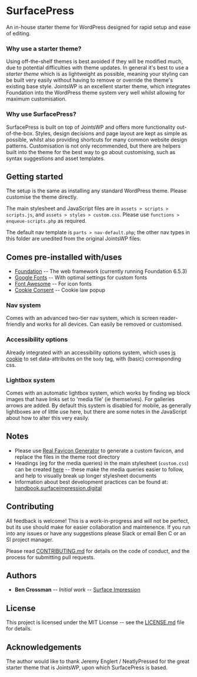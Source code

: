# SurfacePress

An in-house starter theme for WordPress designed for rapid setup and ease of editing.

### Why use a starter theme?

Using off-the-shelf themes is best avoided if they will be modified much, due to potential difficulties with theme updates. In general it's best to use a *starter theme* which is as lightweight as possible, meaning your styling can be built very easily without having to remove or override the theme's existing base style. JointsWP is an excellent starter theme, which integrates Foundation into the WordPress theme system very well whilst allowing for maximum customisation.

### Why use SurfacePress?

SurfacePress is built on top of JointsWP and offers more functionality out-of-the-box. Styles, design decisions and page layout are kept as simple as possible, whilst also providing shortcuts for many common website design patterns. Customisation is not only recommended, but there are helpers built into the theme for the best way to go about customising, such as syntax suggestions and asset templates.

## Getting started

The setup is the same as installing any standard WordPress theme. Please customise the theme directly.

The main stylesheet and JavaScript files are in `assets > scripts > scripts.js`, and `assets > styles > custom.css`. Please use `functions > enqueue-scripts.php` as required.

The default nav template is `parts > nav-default.php`; the other nav types in this folder are unedited from the original JointsWP files.

## Comes pre-installed with/uses

* [Foundation](https://foundation.zurb.com/) -- The web framework (currently running Foundation 6.5.3)
* [Google Fonts](https://fonts.google.com/) -- With optimal settings for custom fonts
* [Font Awesome](https://fontawesome.com/) -- For icon fonts
* [Cookie Consent](https://cookieconsent.osano.com/) -- Cookie law popup

### Nav system

Comes with an advanced two-tier nav system, which is screen reader-friendly and works for all devices. Can easily be removed or customised.

### Accessibility options

Already integrated with an accessibility options system, which uses [js cookie](https://github.com/js-cookie/js-cookie) to set data-attributes on the `body` tag, with (basic) corresponding css.

### Lightbox system

Comes with an automatic lightbox system, which works by finding wp block images that have links set to 'media file' (ie themselves). For galleries arrows are added. By default this system is disabled for mobile, as generally lightboxes are of little use here, but there are some notes in the JavaScript about how to alter this very easily.

## Notes

* Please use [Real Favicon Generator](https://realfavicongenerator.net/) to generate a custom favicon, and replace the files in the theme root directory
* Headings (eg for the media queries) in the main stylesheet (`custom.css`) can be created [here](http://patorjk.com/software/taag/#p=display&f=ANSI%20Shadow) -- these make the media queries easier to follow, and help to visually break up longer stylesheet documents
* Information about best development practices can be found at: [handbook.surfaceimpression.digital](https://handbook.surfaceimpression.digital)

## Contributing

All feedback is welcome! This is a work-in-progress and will not be perfect, but its use should make for easier collaboration and maintenence. If you run into any issues or have any suggestions please Slack or email Ben C or an SI project manager.

Please read [CONTRIBUTING.md](https://github.com/scannermobs/SurfacePress/blob/master/contributing.md) for details on the code of conduct, and the process for submitting pull requests.

## Authors

* **Ben Crossman** -- *Initial work* -- [Surface Impression](https://surfaceimpression.digital/)

## License

This project is licensed under the MIT License -- see the [LICENSE.md](LICENSE.md) file for details.

## Acknowledgements

The author would like to thank Jeremy Englert / NeatlyPressed for the great starter theme that is JointsWP, upon which SurfacePress is based.
